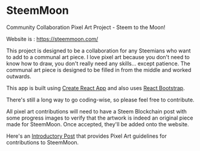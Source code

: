 # SteemMoon
Community Collaboration Pixel Art Project - Steem to the Moon!

Website is : https://steemmoon.com/

This project is designed to be a collaboration for any Steemians who want to add to a communal art piece.  I love pixel art because you don't need to know how to draw, you don't really need any skills... except patience.  The communal art piece is designed to be filled in from the middle and worked outwards.

This app is built using [Create React App](https://github.com/facebook/create-react-app) and also uses [React Bootstrap](https://react-bootstrap.github.io/getting-started/introduction).

There's still a long way to go coding-wise, so please feel free to contribute.

All pixel art contributions will need to have a Steem Blockchain post with some progress images to verify that the artwork is indeed an original piece made for SteemMoon.  Once accepted, they'll be added onto the website.

Here's an [Introductory Post](https://steemit.com/crimsaystakeaction/@ninjavideo/welcome-to-steemmoon) that provides Pixel Art guidelines for contributions to SteemMoon.
